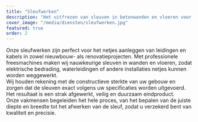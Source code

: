 ```yaml
---
title: "Sleufwerken"
description: "Het uitfrezen van sleuven in betonwanden en vloeren voor leidingen en kabels."
cover_image: "/media/diensten/sleufwerken.jpg"
featured: true
order: 2
---
```


Onze sleufwerken zijn perfect voor het netjes aanleggen van leidingen en kabels in zowel nieuwbouw- als renovatieprojecten. Met professionele freesmachines maken wij nauwkeurige sleuven in wanden en vloeren, zodat elektrische bedrading, waterleidingen of andere installaties netjes kunnen worden weggewerkt.  
Wij houden rekening met de constructieve sterkte van uw gebouw en zorgen dat de sleuven exact volgens uw specificaties worden uitgevoerd. Het resultaat is een strak afgewerkt, veilig en duurzaam eindproduct.  
Onze vakmensen begeleiden het hele proces, van het bepalen van de juiste diepte en breedte tot het afwerken van de sleuf, zodat u verzekerd bent van kwaliteit en precisie.
